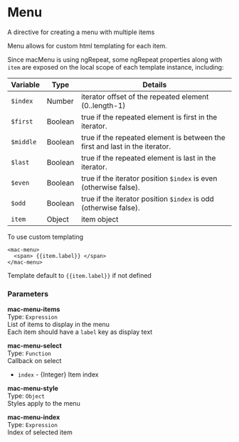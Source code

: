
Menu
===
A directive for creating a menu with multiple items  
  
Menu allows for custom html templating for each item.  
  
Since macMenu is using ngRepeat, some ngRepeat properties along with `item` are exposed on the local scope of each template instance, including:  
  
| Variable  | Type    | Details                                                                     |  
|-----------|---------|-----------------------------------------------------------------------------|  
| `$index`  | Number  | iterator offset of the repeated element (0..length-1)                       |  
| `$first`  | Boolean | true if the repeated element is first in the iterator.                      |  
| `$middle` | Boolean | true if the repeated element is between the first and last in the iterator. |  
| `$last`   | Boolean | true if the repeated element is last in the iterator.                       |  
| `$even`   | Boolean | true if the iterator position `$index` is even (otherwise false).           |  
| `$odd`    | Boolean | true if the iterator position `$index` is odd (otherwise false).            |  
| `item`    | Object  | item object                                                                 |  
  
To use custom templating  
```  
<mac-menu>  
  <span> {{item.label}} </span>  
</mac-menu>  
```  
  
Template default to `{{item.label}}` if not defined  
  
  
### Parameters
**mac-menu-items**  
Type: `Expression`  
List of items to display in the menu  
        Each item should have a `label` key as display text  
  
**mac-menu-select**  
Type: `Function`  
Callback on select  
- `index` - {Integer} Item index  
  
**mac-menu-style**  
Type: `Object`  
Styles apply to the menu  
  
**mac-menu-index**  
Type: `Expression`  
Index of selected item  
  

